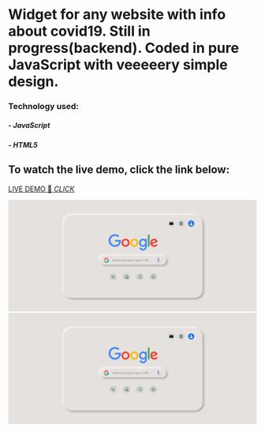 # Widget for any website with info about covid19. Still in progress(backend). Coded in pure JavaScript with veeeeery simple design. 


### Technology used: 
##### - JavaScript 
##### - HTML5




## To watch the live demo, click the link below:
[LIVE DEMO 🔴 *CLICK*](https://lucid-gates-abe9ae.netlify.app/)


![alt text](https://github.com/Rartosz/speechRecognition/blob/master/img/google_ss.png "SS from the website")
![alt text](https://github.com/Rartosz/speechRecognition/blob/master/img/google_ss.png "SS from the website")
